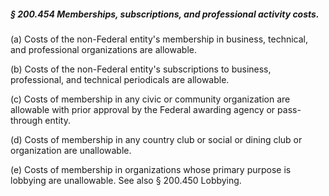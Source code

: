 ##### § 200.454 Memberships, subscriptions, and professional activity costs. #####

(a) Costs of the non-Federal entity's membership in business, technical, and professional organizations are allowable.

(b) Costs of the non-Federal entity's subscriptions to business, professional, and technical periodicals are allowable.

(c) Costs of membership in any civic or community organization are allowable with prior approval by the Federal awarding agency or pass-through entity.

(d) Costs of membership in any country club or social or dining club or organization are unallowable.

(e) Costs of membership in organizations whose primary purpose is lobbying are unallowable. See also § 200.450 Lobbying.